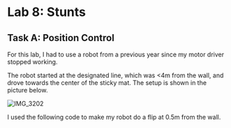 # Lab 8: Stunts

## Task A: Position Control

For this lab, I had to use a robot from a previous year since my motor driver stopped working. 

The robot started at the designated line, which was <4m from the wall, and drove towards the center of the sticky mat. The setup is shown in the picture below.

![IMG_3202](https://user-images.githubusercontent.com/123786420/231438345-684adfb5-c913-4458-a7bd-7e5af1433ef8.jpg)

I used the following code to make my robot do a flip at 0.5m from the wall.

<script src="https://gist.github.com/sarika2446/51485a629df627ade8af4f6ed2402c3a.js"></script>

